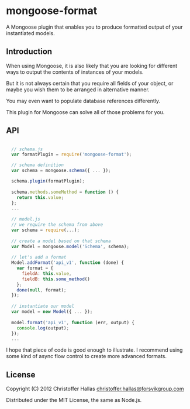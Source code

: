 mongoose-format
===============

A Mongoose plugin that enables you to produce formatted output of your instantiated models.

Introduction
------------

When using Mongoose, it is also likely that you are looking for different ways to output the contents of instances of your models.

But it is not always certain that you require all fields of your object, or maybe you wish them to be arranged in alternative manner.

You may even want to populate database references differently.

This plugin for Mongoose can solve all of those problems for you.

API
---
```JavaScript

  // schema.js
  var formatPlugin = require('mongoose-format');

  // schema definition
  var schema = mongoose.schema({ ... });

  schema.plugin(formatPlugin);
  
  schema.methods.someMethod = function () {
    return this.value;
  };
  ...
  
  // model.js
  // we require the schema from above
  var schema = require(...);
  
  // create a model based on that schema
  var Model = mongoose.model('Schema', schema);
  
  // let's add a format
  Model.addFormat('api_v1', function (done) {
    var format = {
      fieldA: this.value,
      fieldB: this.some_method()
    };
    done(null, format);
  });
  
  // instantiate our model
  var model = new Model({ ... });
  
  model.format('api_v1', function (err, output) {
    console.log(output);
  });
  ...
```

I hope that piece of code is good enough to illustrate. I recommend using some kind of async flow control to create more advanced formats.

License
-------
Copyright (C) 2012 Christoffer Hallas <christoffer.hallas@forsvikgroup.com>

Distributed under the MIT License, the same as Node.js.
